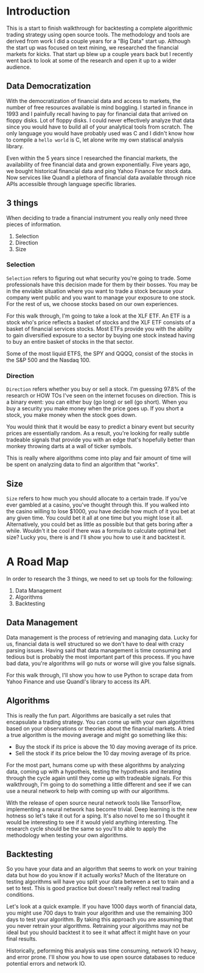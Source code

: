 # Introduction

This is a start to finish walkthrough for backtesting a complete algorithmic trading strategy using open source tools. The methodology and tools are derived from work I did a couple years for a "Big Data" start up. Although the start up was focused on text mining, we researched the financial markets for kicks. That start up blew up a couple years back but I recently went back to look at some of the research and open it up to a wider audience.

## Data Democratization

With the democratization of financial data and access to markets, the number of free resources available is mind boggling. I started in finance in 1993 and I painfully recall having to pay for financial data that arrived on floppy disks. Lot of floppy disks. I could never effectively analyze that data since you would have to build all of your analytical tools from scratch. The only language you would have probably used was C and I didn't know how to compile a `hello world` is C, let alone write my own statiscal analysis library.

Even within the 5 years since I researched the financial markets, the availability of free financial data and grown exponentially. Five years ago, we bought historical financial data and ping Yahoo Finance for stock data. Now services like Quandl a plethora of financial data available through nice APIs accessible through language specific libraries.

## 3 things

When deciding to trade a financial instrument you really only need three pieces of information.

1. Selection
2. Direction
3. Size

### Selection 

`Selection` refers to figuring out what security you're going to trade. Some professionals have this decision made for them by their bosses. You may be in the enviable situation where you want to trade a stock because your company went public and you want to manage your exposure to one stock. For the rest of us, we choose stocks based on our own experiences. 

For this walk through, I'm going to take a look at the XLF ETF. An ETF is a stock who's price reflects a basket of stocks and the XLF ETF consists of a basket of financial services stocks. Most ETFs provide you with the ability to gain diversified exposure to a sector by buying one stock instead having to buy an entire basket of stocks in the that sector. 

Some of the most liquid ETFS, the SPY and QQQQ, consist of the stocks in the S&P 500 and the Nasdaq 100.

### Direction

`Direction` refers whether you buy or sell a stock. I'm guessing 97.8% of the research or HOW TOs I've seen on the internet focuses on direction. This is a binary event: you can either buy (go long) or sell (go short). When you buy a security you make money when the price goes up. If you short a stock, you make money when the stock goes down. 

You would think that it would be easy to predict a binary event but security prices are essentially random. As a result, you're looking for really subtle tradeable signals that provide you with an edge that's hopefully better than monkey throwing darts at a wall of ticker symbols. 

This is really where algorithms come into play and fair amount of time will be spent on analyzing data to find an algorithm that "works". 

## Size

`Size` refers to how much you should allocate to a certain trade. If you've ever gambled at a casino, you've thought through this. If you walked into the casino willing to lose $1000, you have decide how much of it you bet at any given time. You could bet it all at one time but you might lose it all. Alternatively, you could bet as little as possible but that gets boring after a while. Wouldn't it be cool if there was a formula to calculate optimal bet size? Lucky you, there is and I'll show you how to use it and backtest it.

# A Road Map

In order to research the 3 things, we need to set up tools for the following: 

1. Data Management
2. Algorithms
3. Backtesting

## Data Management

Data management is the process of retrieving and managing data. Lucky for us, financial data is well structured so we don't have to deal with crazy parsing issues. Having said that data management is time consuming and tedious but is probably the most important part of this process. If you have bad data, you're algorithms will go nuts or worse will give you false signals.

For this walk through, I'll show you how to use Python to scrape data from Yahoo Finance and use Quandl's library to access its API. 

## Algorithms

This is really the fun part. Algorithms are basically a set rules that encapsulate a trading strategy. You can come up with your own algorithms based on your observations or theories about the financial markets. A tried a true algorithm is the moving average and might go something like this: 

* Buy the stock if its price is above the 10 day moving average of its price.
* Sell the stock if its price below the 10 day moving average of its price. 

For the most part, humans come up with these algorithms by analyzing data, coming up with a hypotheis, testing the hypothesis and iterating through the cycle again until they come up with tradeable signals. For this walkthrough, I'm going to do something a little different and see if we can use a neural network to help with coming up with our algorithms. 

With the release of open source neural network tools like TensorFlow, implementing a neural network has become trivial. Deep learning is the new hotness so let's take it out for a sping. It's also novel to me so I thought it would be interesting to see if it would yield anything interesting. The research cycle should be the same so you'll to able to apply the methodology when testing your own algorithms.

## Backtesting

So you have your data and an algorithm that seems to work on your training data but how do you know if it actually works? Much of the literature on testing algorithms will have you split your data between a set to train and a set to test. This is good practice but doesn't really reflect real trading conditions.

Let's look at a quick example. If you have 1000 days worth of financial data, you might use 700 days to train your algorithm and use the remaining 300 days to test your algorithm. By taking this approach you are assuming that you never retrain your algorithms. Retraining your algorithms may not be ideal but you should backtest it to see it what affect it might have on your final results. 

Historically, peforming this analysis was time consuming, network IO heavy, and error prone. I'll show you how to use open source databases to reduce potential errors and network IO. 

